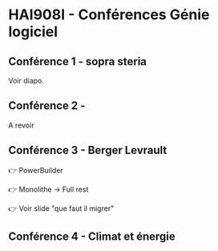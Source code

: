 # HAI908I - Conférences Génie logiciel

## Conférence 1 - sopra steria

Voir diapo.

## Conférence 2 - 

A revoir

## Conférence 3 - Berger Levrault

👉 PowerBuilder

👉 Monolithe &rarr; Full rest

👉 Voir slide "que faut il migrer"

## Conférence 4 - Climat et énergie


